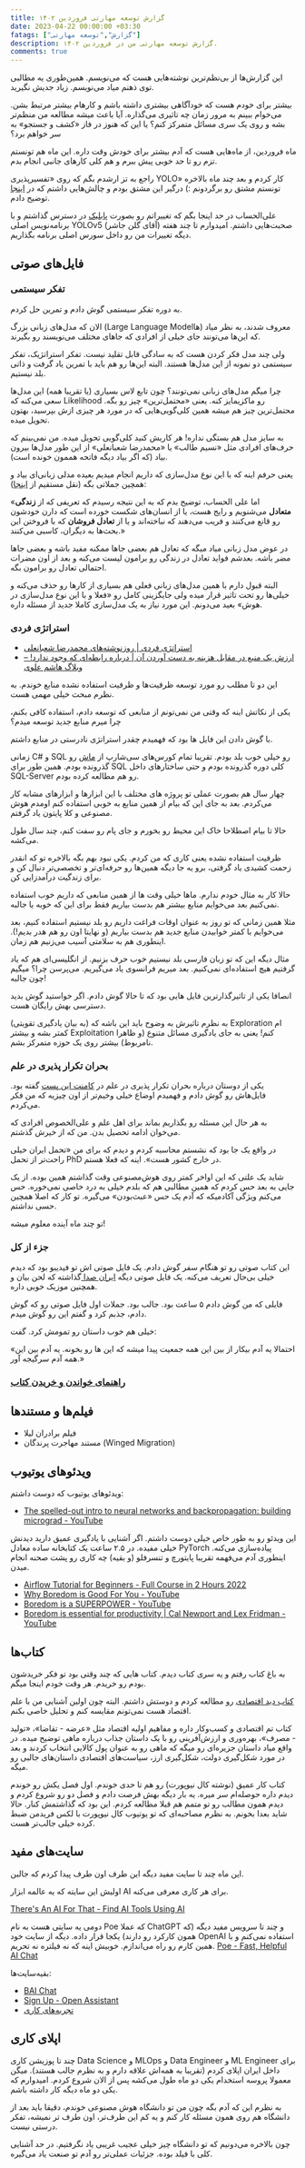 ```yaml
---
title: گزارش توسعه مهارتی فروردین ۱۴۰۲
date: 2023-04-22 00:00:00 +03:30
fatags: ["گزارش","توسعه مهارتی"]
description: گزارش توسعه مهارتی من در فروردین ۱۴۰۲. 
comments: true
---
```



این گزارش‌ها از بی‌نظم‌ترین نوشته‌هایی هست که می‌نویسم. همین‌طوری یه مطالبی توی ذهنم میاد می‌نویسم. زیاد جدیش نگیرید. 

بیشتر برای خودم هست که خودآگاهی بیشتری داشته باشم و کارهام بیشتر مرتبط بشن. می‌خوام ببینم به مرور زمان چه تاثیری می‌گذاره. آیا باعث میشه مطالعه من منظم‌تر بشه و روی یک سری مسائل متمرکز کنم؟ یا این که هنوز در فاز «کشف و جستجو» به سر خواهم برد؟

ماه فروردین، از ماه‌هایی هست که آدم بیشتر برای خودش وقت داره. این ماه هم تونستم تزم رو تا حد خوبی پیش ببرم و هم کلی کارهای جانبی انجام بدم.

راجع به تز ارشدم بگم که روی «تفسیرپذیری YOLO» کار کردم و بعد چند ماه بالاخره تونستم مشتق رو برگردونم :) درگیر این مشتق بودم و چالش‌هایی داشتم که در [اینجا](https://amirpourmand.ir/posts/2023/yolov5-interpretability-gradcam/) توضیح دادم. 

علی‌الحساب در حد اینجا بگم که تغییراتم رو بصورت [پابلیک](https://github.com/ultralytics/yolov5/pull/10649) در دسترس گذاشتم و با برنامه‌نویس اصلی YOLOv5 (آقای گلن جاشر) صحبت‌هایی داشتم. امیدوارم تا چند هفته دیگه تغییرات من رو داخل سورس اصلی برنامه بگذاریم. 

## فایل‌های صوتی
### تفکر سیستمی
به دوره تفکر سیستمی گوش دادم و تمرین حل کردم. 

الان که مدل‌های زبانی بزرگ (Large Language Modelها) معروف شدند، به نظر میاد که این‌ها می‌تونند جای خیلی از افرادی که جاهای مختلف می‌نویسند رو بگیرند.

ولی چند مدل فکر کردن هست که به سادگی قابل تقلید نیست. تفکر استراتژیک، تفکر سیستمی دو نمونه از این مدل‌ها هستند. البته این‌ها رو هم باید با تمرین یاد گرفت و ذاتی بلد نیستیم.  

چرا میگم مدل‌های زبانی نمی‌تونند؟ چون تابع لاس بسیاری (یا تقریبا همه) این مدل‌ها سعی می‌کنه که Likelihood رو ماکزیمایز کنه. یعنی «محتمل‌ترین» چیز رو بگه. محتمل‌ترین چیز هم میشه همین کلی‌گویی‌هایی که در مورد هر چیزی ازش بپرسید، بهتون تحویل میده. 

به سایز مدل هم بستگی نداره! هر کاریش کنید کلی‌گویی تحویل میده. من نمی‌بینم که ‌حرف‌های افرادی مثل «نسیم طالب» یا «محمدرضا شعبانعلی» از این طور مدل‌ها بیرون بیاد (که اگر بیاد دیگه فاتحه هممون خونده است).

یعنی حرفم اینه که با این نوع مدل‌سازی که داریم انجام میدیم بعیده مدلی زبانی‌ای بیاد و همچین جملاتی بگه (نقل مستقیم از [اینجا](https://mrshabanali.com/%D8%A8%D8%B1%D8%A7%DB%8C-%D8%A8%D8%A7%D8%B1%D8%A7%D9%86-%D8%AC%D8%B3%D8%AA%D8%AC%D9%88%DB%8C-%D9%86%D9%82%D8%B7%D9%87-%D8%AA%D8%B9%D8%A7%D8%AF%D9%84-%D8%AF%D8%B1-%D8%B2%D9%86%D8%AF%DA%AF%DB%8C-1/)):

«اما علی الحساب، توضیح بدم که به این نتیجه رسیدم که تعریفی که از **زندگی متعادل** می‌شنویم و رایج هست، یا از انسان‌های شکست خورده‌ است که دارن خودشون رو قانع می‌کنند و فریب می‌دهند که نباخته‌اند و یا از **تعادل فروشان** که با فروختن این بحث‌ها به دیگران، کاسبی می‌کنند.» 

در عوض مدل زبانی میاد میگه که تعادل هم بعضی جاها ممکنه مفید باشه و بعضی جاها مضر باشه. بعدشم فواید تعادل در زندگی رو برامون لیست می‌کنه و بعد از اون مضرات احتمالی تعادل رو برامون بگه. 

البته قبول دارم با همین مدل‌های زبانی فعلی هم بسیاری از کارها رو حذف می‌کنه و خیلی‌ها رو تحت تاثیر قرار میده ولی جایگزینی کامل رو «فعلا و با این نوع مدل‌سازی در هوش» بعید می‌دونم. این مورد نیاز به یک مدل‌سازی کاملا جدید از مسئله داره. 

### استراتژی فردی
- [استراتژی فردی | روزنوشته‌های محمدرضا شعبانعلی](https://mrshabanali.com/category/%d8%a7%d8%b3%d8%aa%d8%b1%d8%a7%d8%aa%da%98%db%8c-%d9%81%d8%b1%d8%af%db%8c/)
- [ارزش یک منبع در مقابل هزینه به دست آوردن آن | درباره رابطه‌ای که وجود ندارد! – وبلاگ هاشم علوی](https://hashemalavi.ir/%d8%a7%d8%b1%d8%b2%d8%b4-%db%8c%da%a9-%d9%85%d9%86%d8%a8%d8%b9-%d8%af%d8%b1-%d9%85%d9%82%d8%a7%d8%a8%d9%84-%d9%87%d8%b2%db%8c%d9%86%d9%87-%d8%a8%d9%87-%d8%af%d8%b3%d8%aa-%d8%a2%d9%88%d8%b1%d8%af%d9%86/)

این دو تا مطلب رو مورد توسعه ظرفیت‌ها و ظرفیت استفاده نشده منابع خوندم. به نظرم مبحث خیلی مهمی هست. 

یکی از نکاتش اینه که وقتی من نمی‌تونم از منابعی که توسعه دادم، استفاده کافی بکنم، چرا میرم منابع جدید توسعه میدم؟ 

با گوش دادن این فایل ها بود که فهمیدم چقدر استراتژی نادرستی در منابع داشتم.

زمانی C# و SQL رو خیلی خوب بلد بودم. تقریبا تمام کورس‌های سی‌شارپ از [ماش](https://codewithmosh.com/) رو گذرونده بودم. همین طور برای SQL کلی دوره گذرونده بودم و حتی ساختارهای داخل SQL-Server رو هم مطالعه کرده بودم. 

چهار سال هم بصورت عملی تو پروژه های مختلف با این ابزارها و ابزارهای مشابه کار می‌کردم. بعد به جای این که بیام از همین منابع به خوبی استفاده کنم اومدم هوش مصنوعی و کلا پایتون یاد گرفتم. 

حالا تا بیام اصطلاحا خاک این محیط رو بخورم و جای پام رو سفت کنم، چند سال طول می‌کشه. 

ظرفیت استفاده نشده یعنی کاری که من کردم. یکی نبود بهم بگه بالاخره تو که انقدر زحمت کشیدی یاد گرفتی، برو یه جا دیگه همین‌ها رو حرفه‌ای‌تر و تخصصی‌تر دنبال کن و برای زندگیت درآمدزایی کن. 

حالا کار به مثال خودم ندارم. ماها خیلی وقت ها از همین منابعی که داریم خوب استفاده نمی‌کنیم بعد می‌خوایم منابع بیشتر هم بدست بیاریم فقط برای این که خوبه یا جالبه. 

مثلا همین زمانی که تو روز به عنوان اوقات فراغت داریم رو بلد نیستیم استفاده کنیم، بعد می‌خوایم با کمتر خوابیدن منابع جدید هم بدست بیاریم (و نهایتا اون رو هم هدر بدیم!). اینطوری هم به سلامتی آسیب می‌زنیم هم زمان. 

مثال دیگه این که تو زبان فارسی بلد نیستیم خوب حرف بزنیم. از انگلیسی‌ای هم که یاد گرفتیم هیچ استفاده‌ای نمی‌کنیم. بعد میریم فرانسوی یاد می‌گیریم. می‌پرسن چرا؟ میگیم چون جالبه! 

انصافا یکی از تاثیرگذارترین فایل هایی بود که تا حالا گوش دادم. اگر خواستید گوش بدید دسترسی بهش رایگان هست. 

به نظرم تاثیرش به وضوح باید این باشه که (به بیان یادگیری تقویتی) Exploration‌ ام کمتر بشه و بیشتر Exploitation کنم! یعنی به جای یادگیری مسائل متنوع (و ظاهرا نامربوط) بیشتر روی یک حوزه متمرکز بشم. 

### بحران تکرار پذیری در علم
یکی از دوستان درباره بحران تکرار پذیری در علم در [کامنت این پست](https://aprd.ir/personal-development-esfand-1401/) گفته بود. فایل‌هاش رو گوش دادم و فهمیدم اوضاع خیلی وخیم‌تر از اون چیزیه که من فکر می‌کردم. 

به هر حال این مسئله رو بگذاریم بماند برای اهل علم و علی‌الخصوص افرادی که می‌خوان ادامه تحصیل بدن. من که از خیرش گذشتم. 

در واقع یک جا بود که نشستم محاسبه کردم و دیدم که برای من «تحمل ایران خیلی راحت‌تر از تحمل PhD در خارج کشور هست». اینه که فعلا هستم. 

شاید یک علتی که این اواخر کمتر روی هوش‌مصنوعی وقت گذاشتم همین بوده. از یک جایی به بعد حس کردم که همین مطالبی هم که بلدم خیلی به درد خاصی نمی‌خوره. حس می‌کنم ویژگی آکادمیکه که آدم یک حس «عبث‌بودن» می‌گیره. تو کار که اصلا همچین حسی نداشتم. 

تو چند ماه آینده معلوم میشه! 

### جزء از کل
این کتاب صوتی رو تو هنگام سفر گوش دادم. یک فایل صوتی اش تو فیدیبو بود که دیدم خیلی بی‌حال تعریف می‌کنه. یک فایل صوتی دیگه [ایران صدا ](http://book.iranseda.ir/detailsalbum/?VALID=TRUE&g=189525) گذاشته که لحن بیان و همچنین موزیک خوبی داره.

فایلی که من گوش دادم ۵ ساعت بود. جالب بود. جملات اول فایل صوتی رو که گوش دادم، جذبم کرد و گفتم این رو گوش میدم. 

خیلی هم خوب داستان رو تمومش کرد. گفت:

«احتمالا یه آدم بیکار از بین این همه جمعیت پیدا میشه که این ها رو بخونه. یه آدم بین این همه آدم سرگیجه آور.»

### [راهنمای خواندن و خریدن کتاب](https://motamem.org/%D8%B1%D8%A7%D9%87%D9%86%D9%85%D8%A7%DB%8C-%D8%AE%D9%88%D8%A7%D9%86%D8%AF%D9%86-%D8%AE%D8%B1%DB%8C%D8%AF%D9%86-%DA%A9%D8%AA%D8%A7%D8%A8-%D8%B5%D9%88%D8%AA%DB%8C/)

## فیلم‌ها و مستند‌ها
- فیلم برادران لیلا
- مستند مهاجرت پرندگان (Winged Migration)

## ویدئوهای یوتیوب
ویدئوهای یوتیوب که دوست داشتم:
- [The spelled-out intro to neural networks and backpropagation: building micrograd - YouTube](https://www.youtube.com/watch?v=VMj-3S1tku0)

این ویدئو رو به طور خاص خیلی دوست داشتم. اگر آشنایی با یادگیری عمیق دارید دیدنش خیلی مفیده. در ۲.۵ ساعت یک کتابخانه ساده معادل PyTorch پیاده‌سازی می‌کنه. اینطوری آدم می‌فهمه تقریبا پایتورچ و تنسرفلو (و بقیه) چه کاری رو پشت صحنه انجام میدن. 


- [Airflow Tutorial for Beginners - Full Course in 2 Hours 2022](https://www.youtube.com/watch?v=K9AnJ9_ZAXE)
- [Why Boredom is Good For You - YouTube](https://www.youtube.com/watch?v=LKPwKFigF8U)
- [Boredom is a SUPERPOWER - YouTube](https://www.youtube.com/watch?v=hLFTWZ1PhGE)
- [Boredom is essential for productivity | Cal Newport and Lex Fridman - YouTube](https://www.youtube.com/watch?v=h5w5XYvTAlU)


## کتاب‌ها
به باغ کتاب رفتم و یه سری کتاب دیدم. کتاب هایی که چند وقتی بود تو فکر خریدشون بودم رو خریدم. هر وقت خودم اینجا میگم. 

[کتاب دید اقتصادی](https://motamem.org/%D8%AF%DB%8C%D8%AF-%D8%A7%D9%82%D8%AA%D8%B5%D8%A7%D8%AF%DB%8C/) رو مطالعه کردم و دوستش داشتم. البته چون اولین آشنایی من با علم اقتصاد هست نمی‌تونم مقایسه کنم و تحلیل خاصی بکنم. 

کتاب تم اقتصادی و کسب‌وکار داره و مفاهیم اولیه اقتصاد مثل «عرضه - تقاضا»، «تولید - مصرف»، بهره‌وری و ارزش‌آفرینی رو با یک داستان جذاب درباره ماهی توضیح میده. در واقع میاد داستان جزیره‌ای رو میگه که ماهی رو به عنوان پول کالایی انتخاب کردند و بعد در مورد شکل‌گیری دولت، شکل‌گیری ارز، سیاست‌های اقتصادی داستان‌های جالبی رو میگه. 

کتاب کار عمیق (نوشته کال نیوپورت) رو هم تا حدی خوندم. اول فصل یکش رو خوندم دیدم داره حوصله‌ام سر میره. یه بار دیگه بهش فرصت دادم و فصل دو رو شروع کردم و دیدم همون مطالب رو تو متمم هم قبلا مطالعه کردم. این بود که گذاشتمش کنار. حالا شاید بعدا بخونم. به نظرم مصاحبه‌ای که تو یوتیوب کال نیوپورت با لکس فریدمن ضبط کرده خیلی جالب‌تر هست. 

## سایت‌های مفید
این ماه چند تا سایت مفید دیگه این طرف اون طرف پیدا کردم که جالبن. 

اولیش این سایته که یه عالمه ابزار AI برای هر کاری معرفی می‌کنه. 

[There's An AI For That - Find AI Tools Using AI](https://theresanaiforthat.com/)

دومی یه سایتی هست به نام Poe که عملا ChatGPT و چند تا سرویس مفید دیگه (که همون کارکرد رو دارند) یکجا قرار داده. دیگه از سایت خود OpenAI استفاده نمی‌کنم و با همین کارم رو راه می‌اندازم. خوبیش اینه که نه فیلتره نه تحریم. 
[Poe - Fast, Helpful AI Chat](http://poe.com)

بقیه‌سایت‌ها: 
- [BAI Chat](https://chatbot.theb.ai/)
- [Sign Up - Open Assistant](https://open-assistant.io/chat)
- [تجربه‌های کاری](https://tajrobe.github.io/)

## اپلای کاری
چند تا پوزیشن کاری Data Science و MLOps و Data Engineer و ML Engineer برای داخل ایران اپلای کردم (تقریبا به همه‌اش علاقه دارم و به نظرم جالب هستند). میگن معمولا پروسه استخدام یکی دو ماه طول می‌کشه پس از الان شروع کردم. امیدوارم که یکی دو ماه دیگه کار داشته باشم. 

به نظرم این که آدم بگه چون من تو دانشگاه هوش مصنوعی خوندم، دقیقا باید بعد از دانشگاه هم روی همون مسئله کار کنم و یه کم این طرف‌تر، اون طرف تر نمیشه، تفکر درستی نیست. 

چون بالاخره می‌دونیم که تو دانشگاه چیز خیلی عجیب غریبی یاد نگرفتیم. در حد آشنایی کلی با فیلد بوده. جزئیات عملی‌تر رو آدم تو صنعت یاد می‌گیره. 